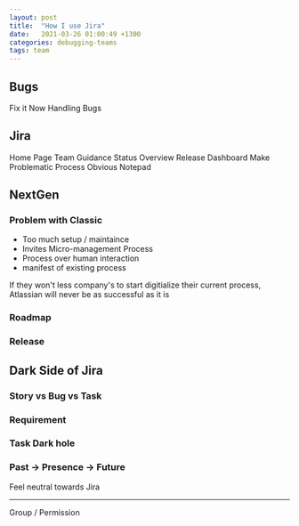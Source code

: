 ```yaml
---
layout: post
title:  "How I use Jira"
date:   2021-03-26 01:00:49 +1300
categories: debugging-teams
tags: team
---
```


## Bugs

Fix it Now
Handling Bugs

## Jira

Home Page
Team Guidance
Status Overview
Release Dashboard
Make Problematic Process Obvious
Notepad

## NextGen

### Problem with Classic

* Too much setup / maintaince
* Invites Micro-management
    Process
* Process over human interaction
* manifest of existing process

If they won't less company's to start digitialize their current process, Atlassian will never be as successful as it is

### Roadmap

### Release

## Dark Side of Jira

### Story vs Bug vs Task

### Requirement

### Task Dark hole

### Past -> Presence -> Future

Feel neutral towards Jira

---

Group / Permission
